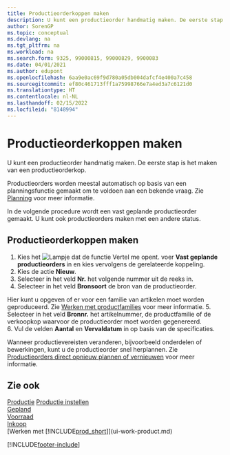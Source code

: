 ```yaml
---
title: Productieorderkoppen maken
description: U kunt een productieorder handmatig maken. De eerste stap is het maken van een productieorderkop.
author: SorenGP
ms.topic: conceptual
ms.devlang: na
ms.tgt_pltfrm: na
ms.workload: na
ms.search.form: 9325, 99000815, 99000829, 9900083
ms.date: 04/01/2021
ms.author: edupont
ms.openlocfilehash: 6aa9e0ac69f9d780a05db004dafcf4e400a7c458
ms.sourcegitcommit: ef80c461713fff1a75998766e7a4ed3a7c6121d0
ms.translationtype: HT
ms.contentlocale: nl-NL
ms.lasthandoff: 02/15/2022
ms.locfileid: "8148994"
---
```

# <a name="create-production-order-headers"></a>Productieorderkoppen maken

U kunt een productieorder handmatig maken. De eerste stap is het maken van een productieorderkop.

Productieorders worden meestal automatisch op basis van een planningsfunctie gemaakt om te voldoen aan een bekende vraag. Zie [Planning](production-planning.md) voor meer informatie.  

In de volgende procedure wordt een vast geplande productieorder gemaakt. U kunt ook productieorders maken met een andere status.  

## <a name="to-create-a-production-order-header"></a>Productieorderkoppen maken

1. Kies het ![Lampje dat de functie Vertel me opent.](media/ui-search/search_small.png "Vertel me wat u wilt doen") voer **Vast geplande productieorders** in en kies vervolgens de gerelateerde koppeling.  
2. Kies de actie **Nieuw**.  
3. Selecteer in het veld **Nr.** het volgende nummer uit de reeks in.  
4. Selecteer in het veld **Bronsoort** de bron van de productieorder.

Hier kunt u opgeven of er voor een familie van artikelen moet worden geproduceerd. Zie [Werken met productfamilies](production-how-work-family.md) voor meer informatie.
5. Selecteer in het veld **Bronnr.** het artikelnummer, de productfamilie of de verkoopkop waarvoor de productieorder moet worden gegenereerd.  
6. Vul de velden **Aantal** en **Vervaldatum** in op basis van de specificaties.  

Wanneer productievereisten veranderen, bijvoorbeeld onderdelen of bewerkingen, kunt u de productieorder snel herplannen. Zie [Productieorders direct opnieuw plannen of vernieuwen](production-how-to-replan-refresh-production-orders.md) voor meer informatie.  

## <a name="see-also"></a>Zie ook

[Productie](production-manage-manufacturing.md)
[Productie instellen](production-configure-production-processes.md)  
[Gepland](production-planning.md)  
[Voorraad](inventory-manage-inventory.md)  
[Inkoop](purchasing-manage-purchasing.md)  
[Werken met [!INCLUDE[prod_short](includes/prod_short.md)]](ui-work-product.md)


[!INCLUDE[footer-include](includes/footer-banner.md)]